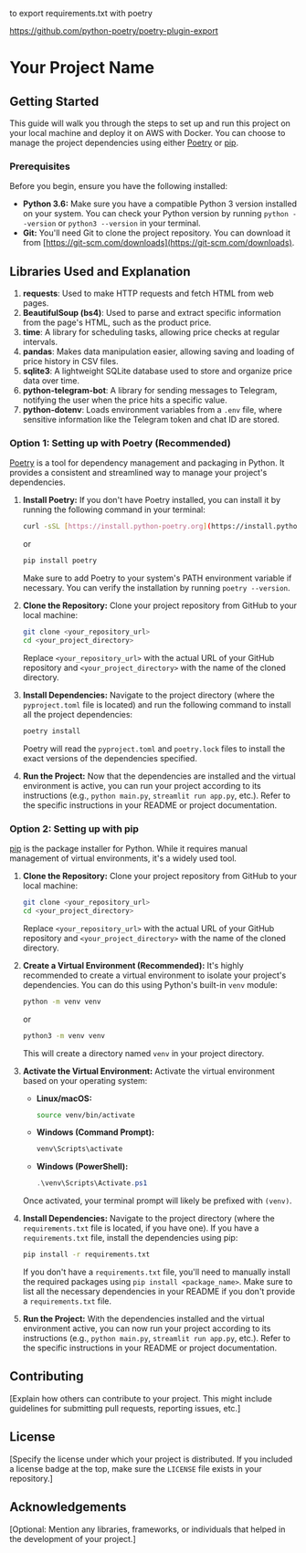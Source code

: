 to export requirements.txt with poetry

https://github.com/python-poetry/poetry-plugin-export







# Your Project Name

## Getting Started

This guide will walk you through the steps to set up and run this project on your local machine and deploy it on AWS with Docker. You can choose to manage the project dependencies using either [Poetry](https://python-poetry.org/) or [pip](https://pypi.org/project/pip/).

### Prerequisites

Before you begin, ensure you have the following installed:

* **Python 3.6:** Make sure you have a compatible Python 3 version installed on your system. You can check your Python version by running `python --version` or `python3 --version` in your terminal.
* **Git:** You'll need Git to clone the project repository. You can download it from [https://git-scm.com/downloads](https://git-scm.com/downloads).

## Libraries Used and Explanation

1. **requests**: Used to make HTTP requests and fetch HTML from web pages.
2. **BeautifulSoup (bs4)**: Used to parse and extract specific information from the page's HTML, such as the product price.
3. **time**: A library for scheduling tasks, allowing price checks at regular intervals.
4. **pandas**: Makes data manipulation easier, allowing saving and loading of price history in CSV files.
5. **sqlite3**: A lightweight SQLite database used to store and organize price data over time.
6. **python-telegram-bot**: A library for sending messages to Telegram, notifying the user when the price hits a specific value.
7. **python-dotenv**: Loads environment variables from a `.env` file, where sensitive information like the Telegram token and chat ID are stored.

### Option 1: Setting up with Poetry (Recommended)

[Poetry](https://python-poetry.org/) is a tool for dependency management and packaging in Python. It provides a consistent and streamlined way to manage your project's dependencies.

1.  **Install Poetry:** If you don't have Poetry installed, you can install it by running the following command in your terminal:

    ```bash
    curl -sSL [https://install.python-poetry.org](https://install.python-poetry.org) | python3 -
    ```

    or

    ```bash
    pip install poetry
    ```

    Make sure to add Poetry to your system's PATH environment variable if necessary. You can verify the installation by running `poetry --version`.

2.  **Clone the Repository:** Clone your project repository from GitHub to your local machine:

    ```bash
    git clone <your_repository_url>
    cd <your_project_directory>
    ```

    Replace `<your_repository_url>` with the actual URL of your GitHub repository and `<your_project_directory>` with the name of the cloned directory.

3.  **Install Dependencies:** Navigate to the project directory (where the `pyproject.toml` file is located) and run the following command to install all the project dependencies:

    ```bash
    poetry install
    ```

    Poetry will read the `pyproject.toml` and `poetry.lock` files to install the exact versions of the dependencies specified.

5.  **Run the Project:** Now that the dependencies are installed and the virtual environment is active, you can run your project according to its instructions (e.g., `python main.py`, `streamlit run app.py`, etc.). Refer to the specific instructions in your README or project documentation.

### Option 2: Setting up with pip

[pip](https://pypi.org/project/pip/) is the package installer for Python. While it requires manual management of virtual environments, it's a widely used tool.

1.  **Clone the Repository:** Clone your project repository from GitHub to your local machine:

    ```bash
    git clone <your_repository_url>
    cd <your_project_directory>
    ```

    Replace `<your_repository_url>` with the actual URL of your GitHub repository and `<your_project_directory>` with the name of the cloned directory.

2.  **Create a Virtual Environment (Recommended):** It's highly recommended to create a virtual environment to isolate your project's dependencies. You can do this using Python's built-in `venv` module:

    ```bash
    python -m venv venv
    ```

    or

    ```bash
    python3 -m venv venv
    ```

    This will create a directory named `venv` in your project directory.

3.  **Activate the Virtual Environment:** Activate the virtual environment based on your operating system:

    * **Linux/macOS:**

        ```bash
        source venv/bin/activate
        ```

    * **Windows (Command Prompt):**

        ```bash
        venv\Scripts\activate
        ```

    * **Windows (PowerShell):**

        ```powershell
        .\venv\Scripts\Activate.ps1
        ```

    Once activated, your terminal prompt will likely be prefixed with `(venv)`.

4.  **Install Dependencies:** Navigate to the project directory (where the `requirements.txt` file is located, if you have one). If you have a `requirements.txt` file, install the dependencies using pip:

    ```bash
    pip install -r requirements.txt
    ```

    If you don't have a `requirements.txt` file, you'll need to manually install the required packages using `pip install <package_name>`. Make sure to list all the necessary dependencies in your README if you don't provide a `requirements.txt` file.

5.  **Run the Project:** With the dependencies installed and the virtual environment active, you can now run your project according to its instructions (e.g., `python main.py`, `streamlit run app.py`, etc.). Refer to the specific instructions in your README or project documentation.

## Contributing

[Explain how others can contribute to your project. This might include guidelines for submitting pull requests, reporting issues, etc.]

## License

[Specify the license under which your project is distributed. If you included a license badge at the top, make sure the `LICENSE` file exists in your repository.]

## Acknowledgements

[Optional: Mention any libraries, frameworks, or individuals that helped in the development of your project.]
